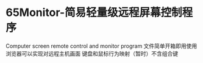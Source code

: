 # 65Monitor-简易轻量级远程屏幕控制程序
Computer screen remote control and monitor program
文件简单开箱即用使用浏览器可以实现对远程主机画面 键盘和鼠标行为映射（暂时）不含组合键
